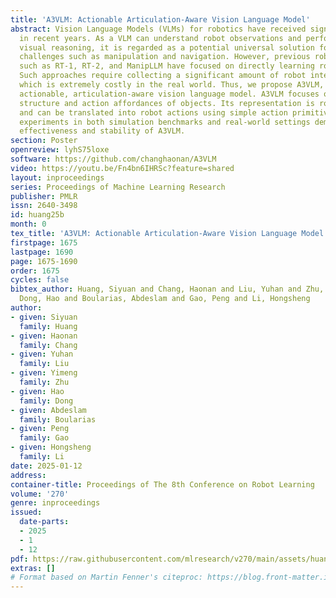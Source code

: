 ```yaml
---
title: 'A3VLM: Actionable Articulation-Aware Vision Language Model'
abstract: Vision Language Models (VLMs) for robotics have received significant attention
  in recent years. As a VLM can understand robot observations and perform complex
  visual reasoning, it is regarded as a potential universal solution for general robotics
  challenges such as manipulation and navigation. However, previous robotics VLMs
  such as RT-1, RT-2, and ManipLLM have focused on directly learning robot actions.
  Such approaches require collecting a significant amount of robot interaction data,
  which is extremely costly in the real world. Thus, we propose A3VLM, an object-centric,
  actionable, articulation-aware vision language model. A3VLM focuses on the articulation
  structure and action affordances of objects. Its representation is robot-agnostic
  and can be translated into robot actions using simple action primitives. Extensive
  experiments in both simulation benchmarks and real-world settings demonstrate the
  effectiveness and stability of A3VLM.
section: Poster
openreview: lyhS75loxe
software: https://github.com/changhaonan/A3VLM
video: https://youtu.be/Fn4bn6IHRSc?feature=shared
layout: inproceedings
series: Proceedings of Machine Learning Research
publisher: PMLR
issn: 2640-3498
id: huang25b
month: 0
tex_title: 'A3VLM: Actionable Articulation-Aware Vision Language Model'
firstpage: 1675
lastpage: 1690
page: 1675-1690
order: 1675
cycles: false
bibtex_author: Huang, Siyuan and Chang, Haonan and Liu, Yuhan and Zhu, Yimeng and
  Dong, Hao and Boularias, Abdeslam and Gao, Peng and Li, Hongsheng
author:
- given: Siyuan
  family: Huang
- given: Haonan
  family: Chang
- given: Yuhan
  family: Liu
- given: Yimeng
  family: Zhu
- given: Hao
  family: Dong
- given: Abdeslam
  family: Boularias
- given: Peng
  family: Gao
- given: Hongsheng
  family: Li
date: 2025-01-12
address:
container-title: Proceedings of The 8th Conference on Robot Learning
volume: '270'
genre: inproceedings
issued:
  date-parts:
  - 2025
  - 1
  - 12
pdf: https://raw.githubusercontent.com/mlresearch/v270/main/assets/huang25b/huang25b.pdf
extras: []
# Format based on Martin Fenner's citeproc: https://blog.front-matter.io/posts/citeproc-yaml-for-bibliographies/
---
```

